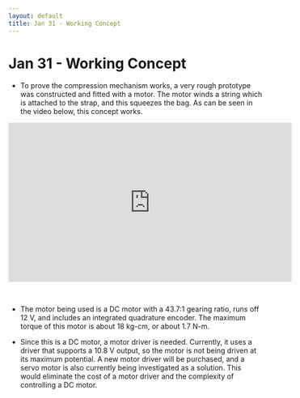 ```yaml
---
layout: default
title: Jan 31 - Working Concept
---
```

# Jan 31 - Working Concept

- To prove the compression mechanism works, a very rough prototype was constructed and fitted with a motor. The motor winds a string which is attached to the strap, and this squeezes the bag. As can be seen in the video below, this concept works.

<p align="center">
  <iframe width="560" height="315" src="https://www.youtube.com/embed/c9woQYOd-e0" frameborder="0" allow="accelerometer; autoplay; encrypted-media; gyroscope; picture-in-picture" allowfullscreen></iframe>
</p>
&nbsp;

- The motor being used is a DC motor with a 43.7:1 gearing ratio, runs off 12 V, and includes an integrated quadrature encoder. The maximum torque of this motor is about 18 kg-cm, or about 1.7 N-m.

- Since this is a DC motor, a motor driver is needed. Currently, it uses a driver that supports a 10.8 V output, so the motor is not being driven at its maximum potential. A new motor driver will be purchased, and a servo motor is also currently being investigated as a solution. This would eliminate the cost of a motor driver and the complexity of controlling a DC motor.
